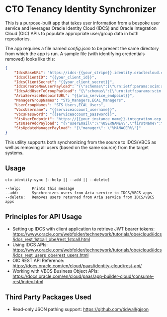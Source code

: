 # CTO Tenancy Identity Synchronizer
This is a purpose-built app that takes user information from a bespoke user service and leverages Oracle Identity Cloud (IDCS) and Oracle Integration Cloud (OIC) APIs to populate appropriate user/group data in both repositories.

The app requires a file named *config.json* to be present the same directory from which the app is run.  A sample file (with identifying credentials removed) looks like this:

```json
{
    "IdcsBaseURL": "https://idcs-{{your_stripe}}.identity.oraclecloud.com",
    "IdcsClientID": "{{your_client_id}}",
    "IdcsClientSecret": "{{your_client_secret}}",
    "IdcsCreateNewUserPayload": "{\"schemas\":[\"urn:ietf:params:scim:schemas:core:2.0:User\"],\"name\":{\"givenName\":\"%FIRSTNAME%\",\"familyName\":\"%LASTNAME%\"},\"active\":true,\"userName\":\"%USERNAME%\",\"emails\":[{\"value\":\"%USERNAME%\",\"type\":\"work\",\"primary\":true},{\"value\":\"%USERNAME%\",\"primary\":false,\"type\":\"recovery\", \"urn:ietf:params:scim:schemas:oracle:idcs:extension:user:User:isFederatedUser\": true}]}",
    "IdcsAddUserToGroupPayload": "{\"schemas\":[\"urn:ietf:params:scim:api:messages:2.0:PatchOp\"],\"Operations\":[{\"op\":\"add\",\"path\":\"members\",\"value\":[{\"value\":\"%USERID%\",\"type\":\"User\"}]}]}",
    "AriaServiceEndpointURL": "{{aria_service_endpoint}}",
    "ManagerGroupNames": "STS_Managers,ECAL_Managers",
    "UserGroupNames": "STS_Users,ECAL_Users",
    "VbcsUsername": "{{serviceaccount_username}}",
    "VbcsPassword": "{{serviceaccount_password}}",
    "StsUserEndpoint": "https://{{your_instance_name}}.integration.ocp.oraclecloud.com/ic/builder/design/Skills_Task_Set_current_/1.0/resources/data/STSUser",
    "StsUserAddPayload": "{\"userEmail\":\"%USERNAME%\",\"firstName\":\"%FIRSTNAME%\",\"lastName\":\"%LASTNAME%\",\"path\":1,\"manager\":\"%MANAGER%\",\"roleName\":1}",
    "StsUpdateManagerPayload": "{\"manager\": \"%MANAGER%\"}"
}
```

This utility supports both synchronizing from the source to IDCS/VBCS as well as removing all users (based on the same source) from the target systems.

## Usage
```
cto-identity-sync [--help || --add || --delete]

--help:     Prints this message
--add:      Synchronizes users from Aria service to IDCS/VBCS apps
--delete:   Removes users returned from Aria service from IDCS/VBCS apps
```

## Principles for API Usage
* Setting up IDCS with client application to retrieve JWT bearer tokens:  https://www.oracle.com/webfolder/technetwork/tutorials/obe/cloud/idcs/idcs_rest_1stcall_obe/rest_1stcall.html
 * Using IDCS APIs:
https://www.oracle.com/webfolder/technetwork/tutorials/obe/cloud/idcs/idcs_rest_users_obe/rest_users.html
* OIC REST API Reference:  https://docs.oracle.com/en/cloud/paas/identity-cloud/rest-api/
* Working with VBCS Business Object APIs:  https://docs.oracle.com/en/cloud/paas/app-builder-cloud/consume-rest/index.html

## Third Party Packages Used

 * Read-only JSON pathing support:  https://github.com/tidwall/gjson

